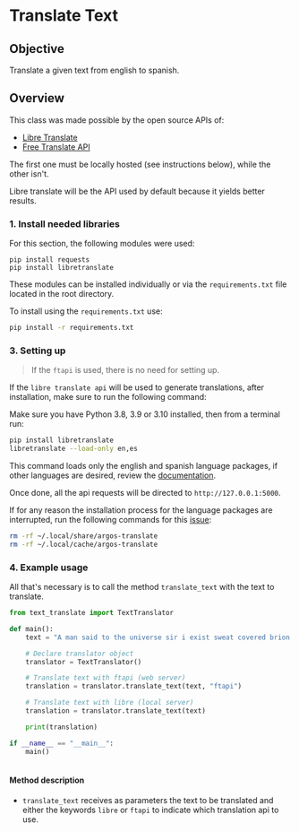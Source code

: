 # Translate Text

## Objective

Translate a given text from english to spanish.

## Overview

This class was made possible by the open source APIs of:

- [Libre Translate](https://libretranslate.com/)
- [Free Translate API](https://ftapi.pythonanywhere.com/)

The first one must be locally hosted (see instructions below), while the other 
isn't. 

Libre translate will be the API used by default because it yields better results.

### 1. Install needed libraries

For this section, the following modules were used:
```
pip install requests
pip install libretranslate
```

These modules can be installed individually or via the `requirements.txt` file
located in the root directory.

To install using the `requirements.txt` use:

```bash
pip install -r requirements.txt
```

###  3. Setting up 

> If the `ftapi` is used, there is no need for setting up.

If the `libre translate api` will be used to generate translations, after installation, make sure to run the following command:

Make sure you have Python 3.8, 3.9 or 3.10 installed, then from a terminal run:

```bash
pip install libretranslate
libretranslate --load-only en,es
```
This command loads only the english and spanish language packages, if other languages are desired, review the [documentation](https://docs.libretranslate.com/guides/installation/).

Once done, all the api requests will be directed to `http://127.0.0.1:5000`.

If for any reason the installation process for the language packages are interrupted, 
run the following commands for this [issue](https://community.libretranslate.com/t/cannot-download-models/631):
```bash
rm -rf ~/.local/share/argos-translate
rm -rf ~/.local/cache/argos-translate
```

###  4. Example usage

All that's necessary is to call the method `translate_text` with the text to translate.

```python
from text_translate import TextTranslator

def main():
    text = "A man said to the universe sir i exist sweat covered brion's body trickling into the tight loincloth that was the only garment he wore"

    # Declare translator object
    translator = TextTranslator()

    # Translate text with ftapi (web server)
    translation = translator.translate_text(text, "ftapi")

    # Translate text with libre (local server)
    translation = translator.translate_text(text)

    print(translation)

if __name__ == "__main__":
    main()
    
```
#### Method description

- `translate_text` receives as parameters the text to be translated and either the keywords `libre` or `ftapi` to indicate which translation api to use.




